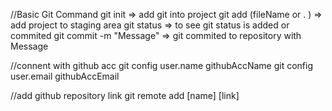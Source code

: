 //Basic Git Command
git init => add git into project
git add (fileName or . ) => add project to staging area
git status => to see git status is added or commited
git commit -m "Message" => git commited to repository with Message


//connent with github acc
git config user.name githubAccName
git config user.email githubAccEmail

//add github repository link
git remote add [name] [link]